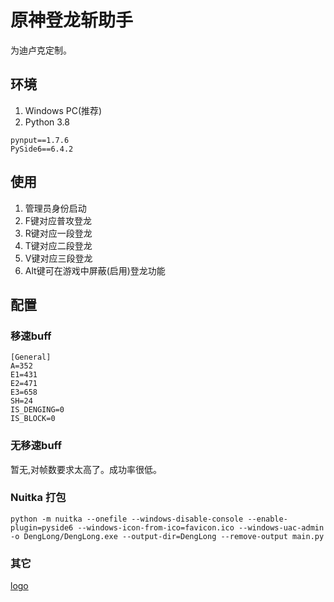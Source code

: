 # 原神登龙斩助手

为迪卢克定制。

## 环境
1. Windows PC(推荐)
2. Python 3.8
```
pynput==1.7.6
PySide6==6.4.2
```

## 使用
1. 管理员身份启动
2. F键对应普攻登龙
3. R键对应一段登龙
4. T键对应二段登龙
5. V键对应三段登龙
6. Alt键可在游戏中屏蔽(启用)登龙功能
   
## 配置
### 移速buff
```
[General]
A=352
E1=431
E2=471
E3=658
SH=24
IS_DENGING=0
IS_BLOCK=0
```
### 无移速buff
暂无,对帧数要求太高了。成功率很低。

### Nuitka 打包
```
python -m nuitka --onefile --windows-disable-console --enable-plugin=pyside6 --windows-icon-from-ico=favicon.ico --windows-uac-admin -o DengLong/DengLong.exe --output-dir=DengLong --remove-output main.py
```

### 其它
[logo](https://www.logosc.cn/logo/favicon?s=%E7%99%BB%E9%BE%99)




